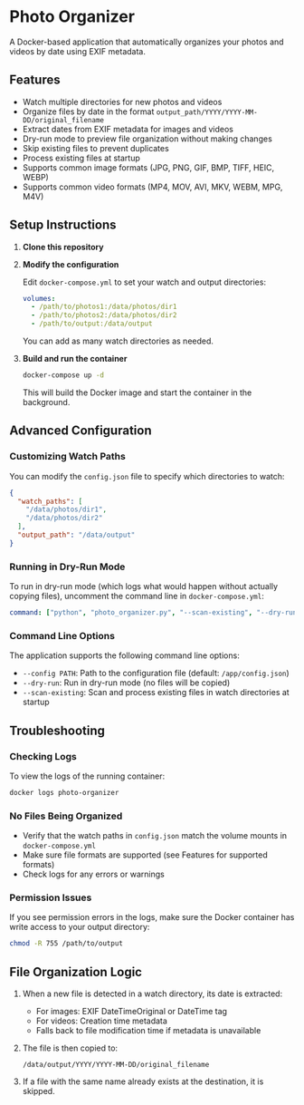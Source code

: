 # Photo Organizer

A Docker-based application that automatically organizes your photos and videos by date using EXIF metadata.

## Features

- Watch multiple directories for new photos and videos
- Organize files by date in the format `output_path/YYYY/YYYY-MM-DD/original_filename`
- Extract dates from EXIF metadata for images and videos
- Dry-run mode to preview file organization without making changes
- Skip existing files to prevent duplicates
- Process existing files at startup
- Supports common image formats (JPG, PNG, GIF, BMP, TIFF, HEIC, WEBP)
- Supports common video formats (MP4, MOV, AVI, MKV, WEBM, MPG, M4V)

## Setup Instructions

1. **Clone this repository**

2. **Modify the configuration**

   Edit `docker-compose.yml` to set your watch and output directories:

   ```yaml
   volumes:
     - /path/to/photos1:/data/photos/dir1
     - /path/to/photos2:/data/photos/dir2
     - /path/to/output:/data/output
   ```

   You can add as many watch directories as needed.

3. **Build and run the container**

   ```bash
   docker-compose up -d
   ```

   This will build the Docker image and start the container in the background.

## Advanced Configuration

### Customizing Watch Paths

You can modify the `config.json` file to specify which directories to watch:

```json
{
  "watch_paths": [
    "/data/photos/dir1",
    "/data/photos/dir2"
  ],
  "output_path": "/data/output"
}
```

### Running in Dry-Run Mode

To run in dry-run mode (which logs what would happen without actually copying files), uncomment the command line in `docker-compose.yml`:

```yaml
command: ["python", "photo_organizer.py", "--scan-existing", "--dry-run"]
```

### Command Line Options

The application supports the following command line options:

- `--config PATH`: Path to the configuration file (default: `/app/config.json`)
- `--dry-run`: Run in dry-run mode (no files will be copied)
- `--scan-existing`: Scan and process existing files in watch directories at startup

## Troubleshooting

### Checking Logs

To view the logs of the running container:

```bash
docker logs photo-organizer
```

### No Files Being Organized

- Verify that the watch paths in `config.json` match the volume mounts in `docker-compose.yml`
- Make sure file formats are supported (see Features for supported formats)
- Check logs for any errors or warnings

### Permission Issues

If you see permission errors in the logs, make sure the Docker container has write access to your output directory:

```bash
chmod -R 755 /path/to/output
```

## File Organization Logic

1. When a new file is detected in a watch directory, its date is extracted:
   - For images: EXIF DateTimeOriginal or DateTime tag
   - For videos: Creation time metadata
   - Falls back to file modification time if metadata is unavailable

2. The file is then copied to:
   ```
   /data/output/YYYY/YYYY-MM-DD/original_filename
   ```

3. If a file with the same name already exists at the destination, it is skipped.
